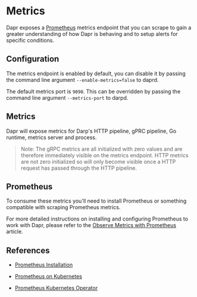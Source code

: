 # Metrics
Dapr exposes a [Prometheus](https://prometheus.io/) metrics endpoint that you can scrape to gain
a greater understanding of how Dapr is behaving and to setup alerts for specific conditions.

## Configuration
The metrics endpoint is enabled by default, you can disable it by passing the command line argument
`--enable-metrics=false` to daprd.

The default metrics port is `9090`. This can be overridden by passing the command line argument
`--metrics-port` to darpd.

## Metrics
Dapr will expose metrics for Darp's HTTP pipeline, gPRC pipeline, Go runtime, metrics server and process.
> Note: The gRPC metrics are all initialized with zero values and are therefore immediately visible on the 
metrics endpoint. HTTP metrics are not zero initialized so will only become visible once a HTTP request has
passed through the HTTP pipeline.

## Prometheus
To consume these metrics you'll need to install Prometheus or something compatible with scraping Prometheus
metrics.

For more detailed instructions on installing and configuring Prometheus to work with Dapr, please refer to the [Observe Metrics with Prometheus](../../howto/observe-metrics-with-prometheus/README.md) article.

## References

* [Prometheus Installation](https://github.com/helm/charts/tree/master/stable/prometheus-operator)

* [Prometheus on Kubernetes](https://github.com/coreos/kube-prometheus)

* [Prometheus Kubernetes Operator](https://github.com/helm/charts/tree/master/stable/prometheus-operator)
